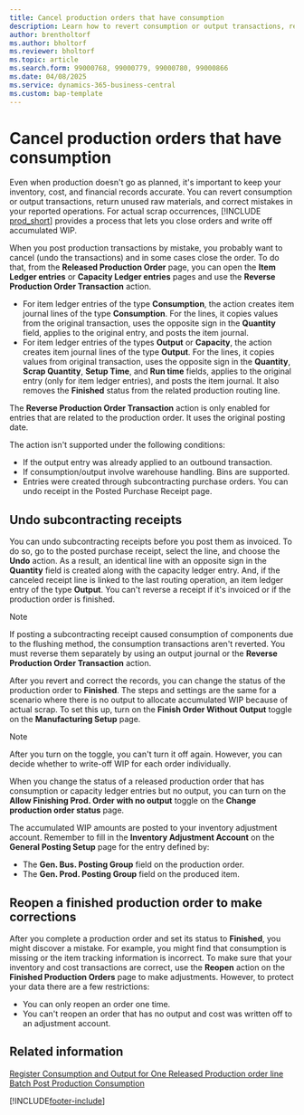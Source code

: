 ```yaml
---
title: Cancel production orders that have consumption
description: Learn how to revert consumption or output transactions, return unused raw materials, and correct mistakes in your reported operations.
author: brentholtorf
ms.author: bholtorf
ms.reviewer: bholtorf
ms.topic: article
ms.search.form: 99000768, 99000779, 99000780, 99000866
ms.date: 04/08/2025
ms.service: dynamics-365-business-central
ms.custom: bap-template
---
```


# Cancel production orders that have consumption

Even when production doesn't go as planned, it's important to keep your inventory, cost, and financial records accurate. You can revert consumption or output transactions, return unused raw materials, and correct mistakes in your reported operations. For actual scrap occurrences, [!INCLUDE [prod_short](includes/prod_short.md)] provides a process that lets you close orders and write off accumulated WIP.

When you post production transactions by mistake, you probably want to cancel (undo the transactions) and in some cases close the order. To do that, from the **Released Production Order** page, you can open the **Item Ledger entries** or **Capacity Ledger entries** pages and use the **Reverse Production Order Transaction** action.

- For item ledger entries of the type **Consumption**, the action creates item journal lines of the type **Consumption**. For the lines, it copies values from the original transaction, uses the opposite sign in the **Quantity** field, applies to the original entry, and posts the item journal.
- For item ledger entries of the types **Output** or **Capacity**, the action creates item journal lines of the type **Output**. For the lines, it copies values from original transaction, uses the opposite sign in the **Quantity**, **Scrap Quantity**, **Setup Time**, and **Run time** fields, applies to the original entry (only for item ledger entries), and posts the item journal. It also removes the **Finished** status from the related production routing line.

The **Reverse Production Order Transaction** action is only enabled for entries that are related to the production order. It uses the original posting date.

The action isn't supported under the following conditions:

- If the output entry was already applied to an outbound transaction.
- If consumption/output involve warehouse handling. Bins are supported.
- Entries were created through subcontracting purchase orders. You can undo receipt in the Posted Purchase Receipt page.

## Undo subcontracting receipts

You can undo subcontracting receipts before you post them as invoiced. To do so, go to the posted purchase receipt, select the line, and choose the **Undo** action. As a result, an identical line with an opposite sign in the **Quantity** field is created along with the capacity ledger entry. And, if the canceled receipt line is linked to the last routing operation, an item ledger entry of the type **Output**. You can't reverse a receipt if it's invoiced or if the production order is finished.

> [!NOTE]
> If posting a subcontracting receipt caused consumption of components due to the flushing method, the consumption transactions aren't reverted. You must reverse them separately by using an output journal or the **Reverse Production Order Transaction** action.

After you revert and correct the records, you can change the status of the production order to **Finished**. The steps and settings are the same for a scenario where there is no output to allocate accumulated WIP because of actual scrap. To set this up, turn on the **Finish Order Without Output** toggle on the **Manufacturing Setup** page.

> [!NOTE]
> After you turn on the toggle, you can't turn it off again. However, you can decide whether to write-off WIP for each order individually.

When you change the status of a released production order that has consumption or capacity ledger entries but no output, you can turn on the **Allow Finishing Prod. Order with no output** toggle on the **Change production order status** page.

The accumulated WIP amounts are posted to your inventory adjustment account. Remember to fill in the **Inventory Adjustment Account** on the **General Posting Setup** page for the entry defined by:

- The **Gen. Bus. Posting Group** field on the production order.
- The **Gen. Prod. Posting Group** field on the produced item.

## Reopen a finished production order to make corrections

After you complete a production order and set its status to **Finished**, you might discover a mistake. For example, you might find that consumption is missing or the item tracking information is incorrect. To make sure that your inventory and cost transactions are correct, use the **Reopen** action on the **Finished Production Orders** page to make adjustments. However, to protect your data there are a few restrictions:

- You can only reopen an order one time.
- You can't reopen an order that has no output and cost was written off to an adjustment account.

## Related information

[Register Consumption and Output for One Released Production order line](production-how-to-register-consumption-and-output.md)  
[Batch Post Production Consumption](production-how-to-post-consumption.md)

[!INCLUDE[footer-include](includes/footer-banner.md)]
